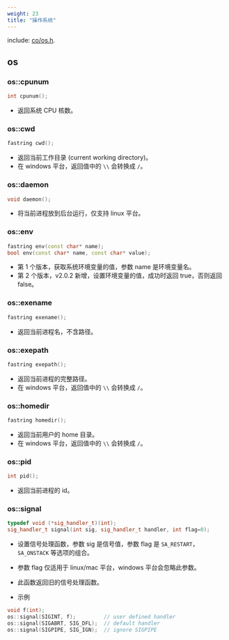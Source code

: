 ```yaml
---
weight: 23
title: "操作系统"
---
```



include: [co/os.h](https://github.com/idealvin/co/blob/master/include/co/os.h).


## os




### os::cpunum
```cpp
int cpunum();
```

- 返回系统 CPU 核数。





### os::cwd
```cpp
fastring cwd();
```

- 返回当前工作目录 (current working directory)。
- 在 windows 平台，返回值中的 `\\` 会转换成 `/`。





### os::daemon
```cpp
void daemon();
```

- 将当前进程放到后台运行，仅支持 linux 平台。





### os::env
```cpp
fastring env(const char* name);
bool env(const char* name, const char* value);
```

- 第 1 个版本，获取系统环境变量的值，参数 name 是环境变量名。
- 第 2 个版本，v2.0.2 新增，设置环境变量的值，成功时返回 true，否则返回 false。





### os::exename
```cpp
fastring exename();
```

- 返回当前进程名，不含路径。





### os::exepath
```cpp
fastring exepath();
```

- 返回当前进程的完整路径。
- 在 windows 平台，返回值中的 `\\` 会转换成 `/`。





### os::homedir
```cpp
fastring homedir();
```

- 返回当前用户的 home 目录。
- 在 windows 平台，返回值中的 `\\` 会转换成 `/`。





### os::pid
```cpp
int pid();
```

- 返回当前进程的 id。





### os::signal
```cpp
typedef void (*sig_handler_t)(int);
sig_handler_t signal(int sig, sig_handler_t handler, int flag=0);
```

- 设置信号处理函数，参数 sig 是信号值，参数 flag 是 `SA_RESTART`，`SA_ONSTACK` 等选项的组合。
- 参数 flag 仅适用于 linux/mac 平台，windows 平台会忽略此参数。
- 此函数返回旧的信号处理函数。



- 示例
```cpp
void f(int);
os::signal(SIGINT, f);         // user defined handler
os::signal(SIGABRT, SIG_DFL);  // default handler
os::signal(SIGPIPE, SIG_IGN);  // ignore SIGPIPE
```


